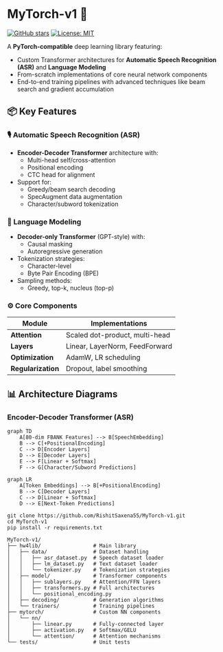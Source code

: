 # MyTorch-v1 🚀

[![GitHub stars](https://img.shields.io/github/stars/RishitSaxena55/MyTorch-v1?style=social)](https://github.com/RishitSaxena55/MyTorch-v1)
[![License: MIT](https://img.shields.io/badge/License-MIT-yellow.svg)](https://opensource.org/licenses/MIT)

A **PyTorch-compatible** deep learning library featuring:
- Custom Transformer architectures for **Automatic Speech Recognition (ASR)** and **Language Modeling**
- From-scratch implementations of core neural network components
- End-to-end training pipelines with advanced techniques like beam search and gradient accumulation

## 📦 Key Features

### 🎙️ Automatic Speech Recognition (ASR)
- **Encoder-Decoder Transformer** architecture with:
  - Multi-head self/cross-attention
  - Positional encoding
  - CTC head for alignment
- Support for:
  - Greedy/beam search decoding
  - SpecAugment data augmentation
  - Character/subword tokenization

### 📖 Language Modeling
- **Decoder-only Transformer** (GPT-style) with:
  - Causal masking
  - Autoregressive generation
- Tokenization strategies:
  - Character-level
  - Byte Pair Encoding (BPE)
- Sampling methods:
  - Greedy, top-k, nucleus (top-p)

### ⚙️ Core Components
| Module | Implementations |
|--------|----------------|
| **Attention** | Scaled dot-product, multi-head |
| **Layers** | Linear, LayerNorm, FeedForward |
| **Optimization** | AdamW, LR scheduling |
| **Regularization** | Dropout, label smoothing |

## 📊 Architecture Diagrams

### Encoder-Decoder Transformer (ASR)
```mermaid
graph TD
    A[80-dim FBANK Features] --> B[SpeechEmbedding]
    B --> C[+PositionalEncoding]
    C --> D[Encoder Layers]
    D --> E[Decoder Layers]
    E --> F[Linear + Softmax]
    F --> G[Character/Subword Predictions]

graph LR
    A[Token Embeddings] --> B[+PositionalEncoding]
    B --> C[Decoder Layers]
    C --> D[Linear + Softmax]
    D --> E[Next-Token Predictions]

git clone https://github.com/RishitSaxena55/MyTorch-v1.git
cd MyTorch-v1
pip install -r requirements.txt

MyTorch-v1/
├── hw4lib/                 # Main library
│   ├── data/               # Dataset handling
│   │   ├── asr_dataset.py  # Speech dataset loader
│   │   ├── lm_dataset.py   # Text dataset loader
│   │   └── tokenizer.py    # Tokenization strategies
│   ├── model/              # Transformer components
│   │   ├── sublayers.py    # Attention/FFN layers
│   │   ├── transformers.py # Full architectures
│   │   └── positional_encoding.py
│   ├── decoding/           # Generation algorithms
│   └── trainers/           # Training pipelines
├── mytorch/                # Custom NN components
│   └── nn/
│       ├── linear.py       # Fully-connected layer
│       ├── activation.py   # Softmax/GELU
│       └── attention/      # Attention mechanisms
└── tests/                  # Unit tests
